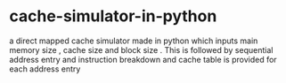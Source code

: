 # cache-simulator-in-python
a direct mapped cache simulator made in python which inputs main memory size , cache size and block size . This is followed by sequential address entry and instruction breakdown and cache table is provided for each address entry
